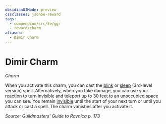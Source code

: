```yaml
---
obsidianUIMode: preview
cssclasses: json5e-reward
tags:
  - compendium/src/5e/ggr
  - reward/charm
aliases:
  - Dimir Charm
---
```

# Dimir Charm
*Charm*  

When you activate this charm, you can cast the [blink](2-Mechanics/CLI/spells/blink.md) or [sleep](2-Mechanics/CLI/spells/sleep.md) (3rd-level version) spell. Alternatively, when you take damage, you can use your reaction to turn [invisible](2-Mechanics/CLI/rules/conditions.md#invisible) and teleport up to 30 feet to an unoccupied space you can see. You remain [invisible](2-Mechanics/CLI/rules/conditions.md#invisible) until the start of your next turn or until you attack or cast a spell. The charm vanishes after you activate it.

*Source: Guildmasters' Guide to Ravnica p. 173*